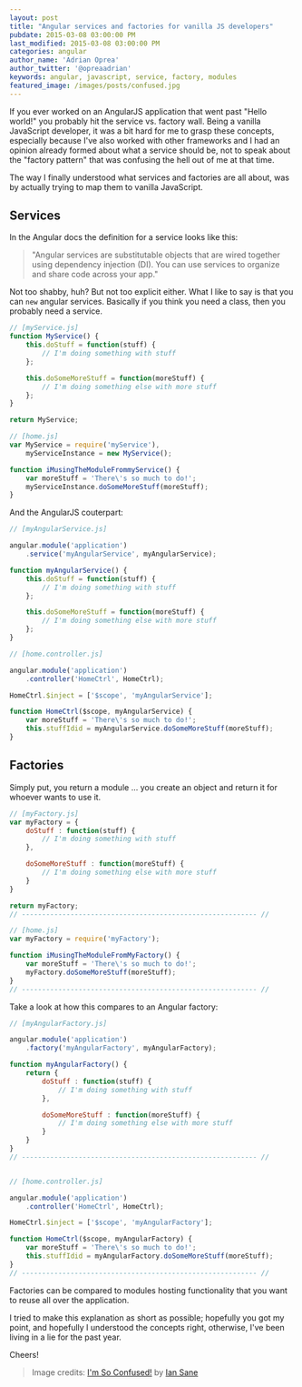 ```yaml
---
layout: post
title: "Angular services and factories for vanilla JS developers"
pubdate: 2015-03-08 03:00:00 PM
last_modified: 2015-03-08 03:00:00 PM
categories: angular
author_name: 'Adrian Oprea'
author_twitter: '@opreaadrian'
keywords: angular, javascript, service, factory, modules
featured_image: /images/posts/confused.jpg
---
```


If you ever worked on an AngularJS application that went past "Hello world!" you probably hit the service vs. factory wall. Being a vanilla JavaScript developer, it was a bit hard for me to grasp these concepts, especially because I've also worked with other frameworks and I had an opinion already formed about what a service should be, not to speak about the "factory pattern" that was confusing the hell out of me at that time.

The way I finally understood what services and factories are all about, was by actually trying to map them to vanilla JavaScript. 

## Services
In the Angular docs the definition for a service looks like this: 
> "Angular services are substitutable objects that are wired together using dependency injection (DI). You can use services to organize and share code across your app."

Not too shabby, huh? But not too explicit either. What I like to say is that you can `new` angular services. Basically if you think you need a class, then you probably need a service.

```javascript
// [myService.js]
function MyService() {
    this.doStuff = function(stuff) {
        // I'm doing something with stuff
    };

    this.doSomeMoreStuff = function(moreStuff) {
        // I'm doing something else with more stuff
    };
}

return MyService;

// [home.js]
var MyService = require('myService'),
    myServiceInstance = new MyService();

function iMusingTheModuleFrommyService() {
    var moreStuff = 'There\'s so much to do!';
    myServiceInstance.doSomeMoreStuff(moreStuff);
}
```

And the AngularJS couterpart:

```javascript
// [myAngularService.js]

angular.module('application')
    .service('myAngularService', myAngularService);

function myAngularService() {
    this.doStuff = function(stuff) {
        // I'm doing something with stuff
    };

    this.doSomeMoreStuff = function(moreStuff) {
        // I'm doing something else with more stuff
    };
}

// [home.controller.js]

angular.module('application')
    .controller('HomeCtrl', HomeCtrl);

HomeCtrl.$inject = ['$scope', 'myAngularService'];

function HomeCtrl($scope, myAngularService) {
    var moreStuff = 'There\'s so much to do!';
    this.stuffIdid = myAngularService.doSomeMoreStuff(moreStuff);
}
```

## Factories
Simply put, you return a module ... you create an object and return it for whoever wants to use it.

```javascript
// [myFactory.js]
var myFactory = {
    doStuff : function(stuff) {
        // I'm doing something with stuff
    },

    doSomeMoreStuff : function(moreStuff) {
        // I'm doing something else with more stuff
    }
}

return myFactory;
// ---------------------------------------------------------- //

// [home.js]
var myFactory = require('myFactory');

function iMusingTheModuleFromMyFactory() {
    var moreStuff = 'There\'s so much to do!';
    myFactory.doSomeMoreStuff(moreStuff);
}
// ---------------------------------------------------------- //
```

Take a look at how this compares to an Angular factory:

```javascript
// [myAngularFactory.js]

angular.module('application')
    .factory('myAngularFactory', myAngularFactory);

function myAngularFactory() {
    return {
        doStuff : function(stuff) {
            // I'm doing something with stuff
        },

        doSomeMoreStuff : function(moreStuff) {
            // I'm doing something else with more stuff
        }
    }
}
// ---------------------------------------------------------- //


// [home.controller.js]

angular.module('application')
    .controller('HomeCtrl', HomeCtrl);

HomeCtrl.$inject = ['$scope', 'myAngularFactory'];

function HomeCtrl($scope, myAngularFactory) {
    var moreStuff = 'There\'s so much to do!';
    this.stuffIdid = myAngularFactory.doSomeMoreStuff(moreStuff);
}
// ---------------------------------------------------------- //
```

Factories can be compared to modules hosting functionality that you want to reuse all over the application. 

I tried to make this explanation as short as possible; hopefully you got my point, and hopefully I understood the concepts right, otherwise, I've been living in a lie for the past year.

Cheers!

> Image credits: [I'm So Confused!](https://flic.kr/p/9fwoMs) by [Ian Sane](https://www.flickr.com/photos/31246066@N04/)

